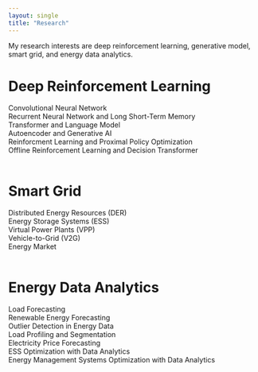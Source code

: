 ```yaml
---
layout: single
title: "Research"
---
```


 My research interests are deep reinforcement learning, generative model, smart grid, and energy data analytics.

# __Deep Reinforcement Learning__<br/>

Convolutional Neural Network<br/>
Recurrent Neural Network and Long Short-Term Memory<br/>
Transformer and Language Model<br/>
Autoencoder and Generative AI<br/>
Reinforcment Learning and Proximal Policy Optimization<br/>
Offline Reinforcement Learning and Decision Transformer<br/><br/>

# __Smart Grid__<br/>

Distributed Energy Resources (DER)<br/>
Energy Storage Systems (ESS)<br/>
Virtual Power Plants (VPP)<br/>
Vehicle-to-Grid (V2G)<br/>
Energy Market<br/><br/>

# __Energy Data Analytics__<br/>

Load Forecasting<br/>
Renewable Energy Forecasting<br/>
Outlier Detection in Energy Data<br/>
Load Profiling and Segmentation<br/>
Electricity Price Forecasting<br/>
ESS Optimization with Data Analytics<br/>
Energy Management Systems Optimization with Data Analytics<br/><br/>
